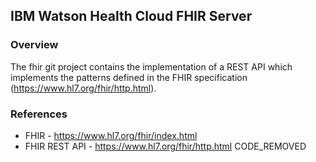 ## IBM Watson Health Cloud FHIR Server

### Overview
The fhir git project contains the implementation of a REST API which implements
the patterns defined in the FHIR specification (https://www.hl7.org/fhir/http.html).


### References
* FHIR - https://www.hl7.org/fhir/index.html
* FHIR REST API - https://www.hl7.org/fhir/http.html
CODE_REMOVED
